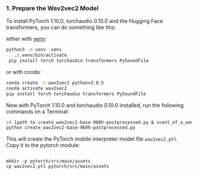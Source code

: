 ### 1. Prepare the Wav2vec2 Model

To install PyTorch 1.10.0, torchaudio 0.10.0 and the Hugging Face transformers, you can do something like this:

either with [venv](https://docs.python.org/3/library/venv.html): 
```bash
python3 -m venv .venv
 . ./.venv/bin/activate
 pip install torch torchaudio transformers PySoundFile
```

or with conda:
```bash
conda create -n wav2vec2 python=3.8.5
conda activate wav2vec2
pip install torch torchaudio transformers PySoundFile
```

Now with PyTorch 1.10.0 and torchaudio 0.10.0 installed, run the following commands on a Terminal:

```bash
cd [path to create_wav2vec2-base-960h-postprocessed.py & scent_of_a_woman_future.wav]
python create_wav2vec2-base-960h-postprocessed.py
```
This will create the PyTorch mobile interpreter model file `wav2vec2.ptl`. Copy it to the pytorch module:
```

mkdir -p pytorch/src/main/assets
cp wav2vec2.ptl pytorch/src/main/assets
```
